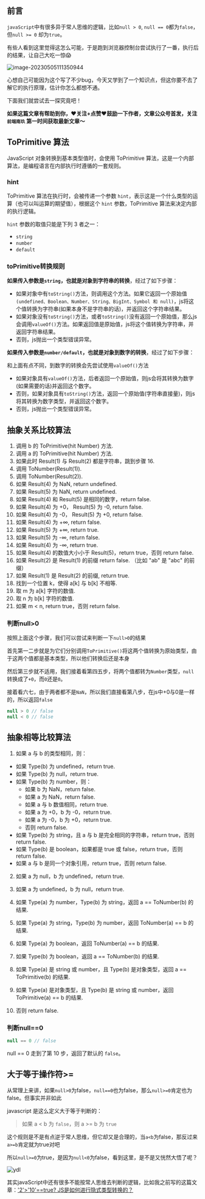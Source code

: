 ## 前言

`javaScript`中有很多异于常人思维的逻辑，比如`null > 0`, `null == 0`都为`false`，但`null >= 0` 却为`true`。

有些人看到这里觉得这怎么可能，于是跑到浏览器控制台尝试执行了一番，执行后的结果，让自己大吃一惊😱

![image-20230505111350944](/Users/songyao/Desktop/songyao/fe-nanjiu/images/0319/null1.png)

心想自己可能因为这个写了不少bug，今天又学到了一个知识点，但这你要不去了解它的执行原理，估计你怎么都想不通。

下面我们就尝试去一探究竟吧！

**如果这篇文章有帮助到你，❤️关注+点赞❤️鼓励一下作者，文章公众号首发，关注 `前端南玖` 第一时间获取最新文章～**

## ToPrimitive 算法

JavaScript 对象转换到基本类型值时，会使用 ToPrimitive 算法，这是一个内部算法，是编程语言在内部执行时遵循的一套规则。

### hint

ToPrimitive 算法在执行时，会被传递一个参数 `hint`，表示这是一个什么类型的运算（也可以叫运算的期望值），根据这个 `hint` 参数，ToPrimitive 算法来决定内部的执行逻辑。

`hint` 参数的取值只能是下列 3 者之一：

- `string`
- `number`
- `default`

### toPrimitive转换规则

**如果传入参数是`string`，也就是对象到字符串的转换**，经过了如下步骤：

- 如果对象中有`toString()`方法，则调用这个方法。如果它返回一个原始值`(undefined、Boolean、Number、String、BigInt、Symbol 和 null)`，js将这个值转换为字符串(如果本身不是字符串的话)，并返回这个字符串结果。
- 如果对象没有`toString()`方法，或者`toString()`没有返回一个原始值，那么js会调用`valueOf()`方法。如果返回值是原始值，js将这个值转换为字符串，并返回字符串结果。
- 否则，js抛出一个类型错误异常。

**如果传入参数是`number/default`，也就是对象到数字的转换**，经过了如下步骤：

和上面有点不同，到数字的转换会先尝试使用`valueOf()`方法

- 如果对象具有`valueOf()`方法，后者返回一个原始值，则js会将其转换为数字(如果需要的话)并返回这个数字。
- 否则，如果对象具有`toString()`方法，返回一个原始值(字符串直接量)，则js将其转换为数字类型，并返回这个数字。
- 否则，js抛出一个类型错误异常。

## 抽象关系比较算法

1. 调用 b 的 ToPrimitive(hit Number) 方法.
2. 调用 a 的 ToPrimitive(hit Number) 方法.
3. 如果此时 Result(1) 与 Result(2) 都是字符串，跳到步骤 16.
4. 调用 ToNumber(Result(1)).
5. 调用 ToNumber(Result(2)).
6. 如果 Result(4) 为 NaN, return undefined.
7. 如果 Result(5) 为 NaN, return undefined.
8. 如果 Result(4) 和 Result(5) 是相同的数字，return false.
9. 如果 Result(4) 为 +0， Result(5) 为 -0, return false.
10. 如果 Result(4) 为 -0， Result(5) 为 +0, return false.
11. 如果 Result(4) 为 +∞, return false.
12. 如果 Result(5) 为 +∞, return true.
13. 如果 Result(5) 为 -∞, return false.
14. 如果 Result(4) 为 -∞, return true.
15. 如果 Result(4) 的数值大小小于 Result(5)，return true，否则 return false.
16. 如果 Result(2) 是 Result(1) 的前缀 return false. （比如 "ab" 是 "abc" 的前缀）
17. 如果 Result(1) 是 Result(2) 的前缀, return true.
18. 找到一个位置 k，使得 a[k] 与 b[k] 不相等.
19. 取 m 为 a[k] 字符的数值.
20. 取 n 为 b[k] 字符的数值.
21. 如果 m < n, return true，否则 return false.

### 判断null>0

按照上面这个步骤，我们可以尝试来判断一下`null>0`的结果

首先第一二步就是为它们分别调用`ToPrimitive()`将这两个值转换为原始类型，由于这两个值都是基本类型，所以他们转换后还是本身

然后第三步就不适用，我们接着看第四五步，将两个值都转为`Number`类型，`null`转换成了`+0`，而`0`还是`0`。

接着看六七，由于两者都不是`NaN`，所以我们直接看第八步，在js中+0与0是一样的，所以返回`false`

```js
null > 0 // false
null < 0 // false
```

## 抽象相等比较算法

1. 如果 a 与 b 的类型相同，则：

- 如果 Type(b) 为 undefined，return true.
- 如果 Type(b) 为 null，return true.
- 如果 Type(b) 为 number，则：
  - 如果 b 为 NaN，return false.
  - 如果 a 为 NaN，return false.
  - 如果 a 与 b 数值相同，return true.
  - 如果 a 为 +0，b 为 -0，return true.
  - 如果 a 为 -0，b 为 +0，return true.
  - 否则 return false.
- 如果 Type(b) 为 string，且 a 与 b 是完全相同的字符串，return true，否则 return false.
- 如果 Type(b) 是 boolean，如果都是 true 或 false，return true，否则 return false.
- 如果 a 与 b 是同一个对象引用，return true，否则 return false.

2. 如果 a 为 null，b 为 undefined，return true.

3. 如果 a 为 undefined，b 为 null，return true.

4. 如果 Type(a) 为 number，Type(b) 为 string，返回 a == ToNumber(b) 的结果.

5. 如果 Type(a) 为 string，Type(b) 为 number，返回 ToNumber(a) == b 的结果.

6. 如果 Type(a) 为 boolean，返回 ToNumber(a) == b 的结果.

7. 如果 Type(b) 为 boolean，返回 a == ToNumber(b) 的结果.

8. 如果 Type(a) 是 string 或 number，且 Type(b) 是对象类型，返回 a == ToPrimitive(b) 的结果.

9. 如果 Type(a) 是对象类型，且 Type(b) 是 string 或 number，返回 ToPrimitive(a) == b 的结果.

10. 否则 return false.

### 判断null==0

```js
null == 0 // false
```

null == 0 走到了第 10 步，返回了默认的 `false`。

## 大于等于操作符>=

从常理上来讲，如果`null>0`为false，`null==0`也为false，那么`null>=0`肯定也为false。但事实并非如此

javascript 是这么定义大于等于判断的：

> 如果 a < b 为 `false`，则 a >= b 为 `true`

这个规则是不是有点逆于常人思维，但它却又是合理的，当`a<b`为false，那反过来`a>=b`肯定就为true对吧

所以`null>=0`为true，是因为`null<0`为false，看到这里，是不是又恍然大悟了呢？

![ydl](/Users/songyao/Desktop/songyao/img/ydl.gif)

其实javaScript中还有很多不能按常人思维去判断的逻辑，比如我之前写的这篇文章：['2'>'10'==true? JS是如何进行隐式类型转换的？](https://mp.weixin.qq.com/s/H126v3LuIzAyYCpvuJrRjA)